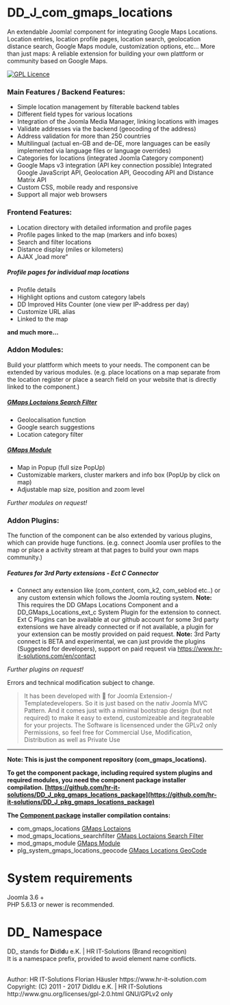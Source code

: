# DD_J_com_gmaps_locations
An extendable Joomla! component for integrating Google Maps Locations.
Location entries, location profile pages, location search, geolocation distance search, Google Maps module, customization options, etc… More than just maps: A reliable extension for building your own plattform or community based on Google Maps.

[![GPL Licence](https://badges.frapsoft.com/os/gpl/gpl.png?v=102)](https://opensource.org/licenses/GPL-2.0/)  

### Main Features / Backend Features:
- Simple location management by filterable backend tables
- Different field types for various locations
- Integration of the Joomla Media Manager, linking locations with images
- Validate addresses via the backend (geocoding of the address)
- Address validation for more than 250 countries
- Multilingual (actual en-GB and de-DE, more languages can be easily implemented via language files or language overrides)
- Categories for locations (integrated Joomla Category component)
- Google Maps v3 integration (API key connection possible) Integrated Google JavaScript API, Geolocation API, Geocoding API and Distance Matrix API
- Custom CSS, mobile ready and responsive
- Support all major web browsers

### Frontend Features:
- Location directory with detailed information and profile pages
- Profile pages linked to the map (markers and info boxes)
- Search and filter locations
- Distance display (miles or kilometers)
- AJAX „load more“

##### Profile pages for individual map locations
- Profile details
- Highlight options and custom category labels
- DD Improved Hits Counter (one view per IP-address per day)
- Customize URL alias
- Linked to the map

**and much more...**

### Addon Modules:
Build your plattform which meets to your needs. The component can be extended by various modules. (e.g. place locations on a map separate from the location register or place a search field on your website that is directly linked to the component.)

##### [GMaps Loctaions Search Filter](https://github.com/hr-it-solutions/DD_J_mod_gmaps_locations_searchfilter)
- Geolocalisation function
- Google search suggestions
- Location category filter

##### [GMaps Module](https://github.com/hr-it-solutions/DD_J_mod_gmaps_module)
- Map in Popup (full size PopUp)
- Customizable markers, cluster markers and info box (PopUp by click on map)
- Adjustable map size, position and zoom level

*Further modules on request!*

### Addon Plugins:
The function of the component can be also extended by various plugins, which can provide huge functions. (e.g. connect Joomla user profiles to the map or place a activity stream at that pages to build your own maps community.)

##### Features for 3rd Party extensions - Ect C Connector
- Connect any extension like (com_content, com_k2, com_seblod etc..) or any custom extensin which follows the Joomla routing system.
**Note:** This requires the DD GMaps Locations Component and a DD_GMaps_Locations_ext_c System Plugin for the extension to connect.
Ext C Plugins can be available at our github account for some 3rd party extensions we have already connected or if not available, a plugin for your extension can be mostly provided on paid request.
**Note:** 3rd Party connect is BETA and experimental, we can just provide the plugins (Suggested for developers), support on paid request via https://www.hr-it-solutions.com/en/contact

*Further plugins on request!*

Errors and technical modification subject to change.

> It has been developed with :green_heart: for Joomla Extension-/ Templatedevelopers. So it is just based on the nativ Joomla MVC Pattern.
> And it comes just with a minimal bootstrap design (but not required) to make it easy to extend, customizeable and itegrateable for your projects.
> The Software is licensenced under the GPLv2 only Permissions, so feel free for Commercial Use, Modification, Distribution as well as Private Use

---
**Note: This is just the component repository (com_gmaps_locations).**

**To get the component package, including required system plugins and required modules, you need the component package installer compilation. [https://github.com/hr-it-solutions/DD_J_pkg_gmaps_locations_package](https://github.com/hr-it-solutions/DD_J_pkg_gmaps_locations_package)**

**The [Component package](https://github.com/hr-it-solutions/DD_J_pkg_gmaps_locations_package) installer compilation contains:**

- com_gmaps_locations [GMaps Loctaions](https://github.com/hr-it-solutions/DD_J_com_gmaps_locations)
- mod_gmaps_locations_searchfilter [GMaps Loctaions Search Filter](https://github.com/hr-it-solutions/DD_J_mod_gmaps_locations_searchfilter)
- mod_gmaps_module [GMaps Module](https://github.com/hr-it-solutions/DD_J_mod_gmaps_module)
- plg_system_gmaps_locations_geocode [GMaps Locations GeoCode](https://github.com/hr-it-solutions/DD_J_plg_system_gmaps_locations_geocode)

# System requirements
Joomla 3.6 +                                                                                <br>
PHP 5.6.13 or newer is recommended.

# DD_ Namespace
DD_ stands for  **D**idl**d**u e.K. | HR IT-Solutions (Brand recognition)                   <br>
It is a namespace prefix, provided to avoid element name conflicts.

<br>
Author: HR IT-Solutions Florian Häusler https://www.hr-it-solution.com                      <br>
Copyright: (C) 2011 - 2017 Didldu e.K. | HR IT-Solutions                                    <br>
http://www.gnu.org/licenses/gpl-2.0.html GNU/GPLv2 only
